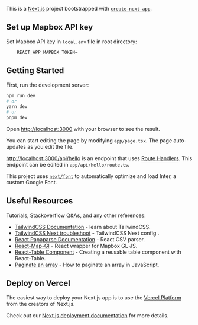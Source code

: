 This is a [Next.js](https://nextjs.org/) project bootstrapped with [`create-next-app`](https://github.com/vercel/next.js/tree/canary/packages/create-next-app).

## Set up Mapbox API key
Set Mapbox API key in `local.env` file in root directory:

```
    REACT_APP_MAPBOX_TOKEN=
```

## Getting Started

First, run the development server:

```bash
npm run dev
# or
yarn dev
# or
pnpm dev
```

Open [http://localhost:3000](http://localhost:3000) with your browser to see the result.

You can start editing the page by modifying `app/page.tsx`. The page auto-updates as you edit the file.

[http://localhost:3000/api/hello](http://localhost:3000/api/hello) is an endpoint that uses [Route Handlers](https://beta.nextjs.org/docs/routing/route-handlers). This endpoint can be edited in `app/api/hello/route.ts`.

This project uses [`next/font`](https://nextjs.org/docs/basic-features/font-optimization) to automatically optimize and load Inter, a custom Google Font.

## Useful Resources

Tutorials, Stackoverflow Q&As, and any other references:

- [TailwindCSS Documentation](https://tailwindcss.com/docs/installation) - learn about TailwindCSS.
- [TailwindCSS Next troubleshoot](https://stackoverflow.com/questions/64032166/tailwindcss-not-working-with-next-js-what-is-wrong-with-the-configuration) - TailwindCSS Next config .
- [React Papaparse Documentation](https://react-papaparse.js.org/docs) - React CSV parser.
- [React-Map-Gl](https://visgl.github.io/react-map-gl/docs) - React wrapper for Mapbox GL JS.
- [React-Table Component](https://dev.to/serhatgenc/creating-a-reusable-table-component-with-react-table-and-material-ui-10jd) - Creating a reusable table component with React-Table.
- [Paginate an array](https://ilikekillnerds.com/2020/09/how-to-paginate-an-array-in-javascript/) - How to paginate an array in JavaScript.

## Deploy on Vercel

The easiest way to deploy your Next.js app is to use the [Vercel Platform](https://vercel.com/new?utm_medium=default-template&filter=next.js&utm_source=create-next-app&utm_campaign=create-next-app-readme) from the creators of Next.js.

Check out our [Next.js deployment documentation](https://nextjs.org/docs/deployment) for more details.

